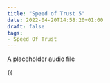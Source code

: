 ```yaml
---
title: "Speed of Trust 5"
date: 2022-04-20T14:58:20+01:00
draft: false
tags:
- Speed Of Trust
---
```



A placeholder audio file

{{<audio src="audio/landjustice/Shirley Jean and Aubrey reminisce about the sound of Littlemore plus sounds.mp3">}}



